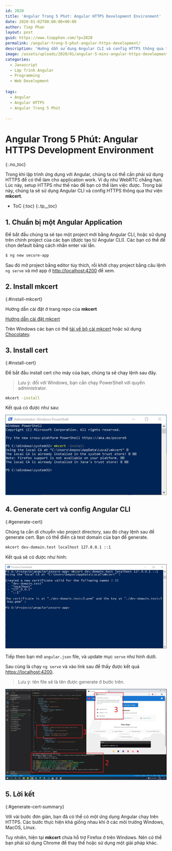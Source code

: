 ```yaml
---
id: 2020
title: 'Angular Trong 5 Phút: Angular HTTPS Development Environment'
date: 2020-01-02T00:00:00+00:00
author: Tiep Phan
layout: post
guid: https://www.tiepphan.com/?p=2020
permalink: /angular-trong-5-phut-angular-https-development/
description: 'Hướng dẫn sử dụng Angular CLI và config HTTPS thông qua thư viện mkcert để cài đặt HTTPS khi lập trình ứng dụng Angular'
image: /assets/uploads/2020/01/angular-5-mins-angular-https-development.jpg
categories:
  - Javascript
  - Lập Trình Angular
  - Programming
  - Web Development

tags:
  - Angular
  - Angular HTTPS
  - Angular Trong 5 Phút

---
```


# Angular Trong 5 Phút: Angular HTTPS Development Environment
{:.no_toc}

Trong khi lập trình ứng dụng với Angular, chúng ta có thể cần phải sử dụng HTTPS để có thể làm cho application work. Ví dụ như WebRTC chẳng hạn.
Lúc này, setup HTTPS như thế nào để bạn có thể làm việc được.
Trong bài này, chúng ta sẽ sử dụng Angular CLI và config HTTPS thông qua thư viện **mkcert**. 

* ToC
{:toc}
{:.tp__toc}

## 1. Chuẩn bị một Angular Application

Để bắt đầu chúng ta sẽ tạo một project mới bằng Angular CLI, hoặc sử dụng trên chính project của các bạn (được tạo từ Angular CLI). Các bạn có thể để chọn default bằng cách nhấn enter vài lần.

```bash
$ ng new secure-app
```

Sau đó mở project bằng editor tùy thích, rồi khởi chạy project bằng câu lệnh `ng serve` và mở app ở <a href="http://localhost:4200" target="_blank">http://localhost:4200</a> để xem.

## 2. Install mkcert
{:#install-mkcert}

Hướng dẫn cài đặt ở trang repo của **mkcert**

<a href="https://github.com/FiloSottile/mkcert#installation" target="_blank">Hướng dẫn cài đặt mkcert</a>

Trên Windows các bạn có thể <a href="https://github.com/FiloSottile/mkcert/releases" target="_blank">tải về bộ cài mkcert</a> hoặc sử dụng <a href="https://chocolatey.org/" target="_blank">Chocolatey</a>.

## 3. Install cert
{:#install-cert}

Để bắt đầu install cert cho máy của bạn, chúng ta sẽ chạy lệnh sau đây.

> Lưu ý: đối với Windows, bạn cần chạy PowerShell với quyền administrator.

```bash
mkcert -install

```

Kết quả có được như sau:

<img class="img-responsive" src="/assets/uploads/2020/01/mkcert-install-cert.jpg" alt="mkcert-install-cert"/>

## 4. Generate cert và config Angular CLI
{:#generate-cert}

Chúng ta cần di chuyển vào project directory, sau đó chạy lệnh sau để generate cert. Bạn có thể điền cả test domain của bạn để generate.

```bash
mkcert dev-domain.test localhost 127.0.0.1 ::1

```

Kết quả sẽ có được như hình:

<img class="img-responsive" src="/assets/uploads/2020/01/mkcert-install-cert-project.jpg" alt="mkcert-install-cert-project"/>


Tiếp theo bạn mở `angular.json` file, và update mục `serve` như hình dưới.

Sau cùng là chạy `ng serve` và vào link sau để thấy được kết quả <a href="https://localhost:4200" target="_blank">https://localhost:4200</a>.

> Lưu ý: tên file sẽ là tên được generate ở bước trên.

<img class="img-responsive" src="/assets/uploads/2020/01/config-angular-cli.jpg" alt="config-angular-cli"/>


## 5. Lời kết
{:#generate-cert-summary}

Với vài bước đơn giản, bạn đã có thể có một ứng dụng Angular chạy trên HTTPS. Các bước thực hiện khá giống nhau khi ở các môi trường Windows, MacOS, Linux.

Tuy nhiên, hiện tại **mkcert** chưa hỗ trợ Firefox ở trên Windows. Nên có thể bạn phải sử dụng Chrome để thay thế hoặc sử dụng một giải pháp khác.
